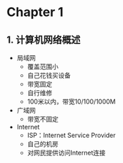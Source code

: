 # Chapter 1

## 1. 计算机网络概述

- 局域网
  - 覆盖范围小
  - 自己花钱买设备
  - 带宽固定
  - 自行维修
  - 100米以内，带宽10/100/1000M
- 广域网
  - 带宽不固定
- Internet
  - ISP：Internet Service Provider
  - 自己的机房
  - 对网民提供访问Internet连接